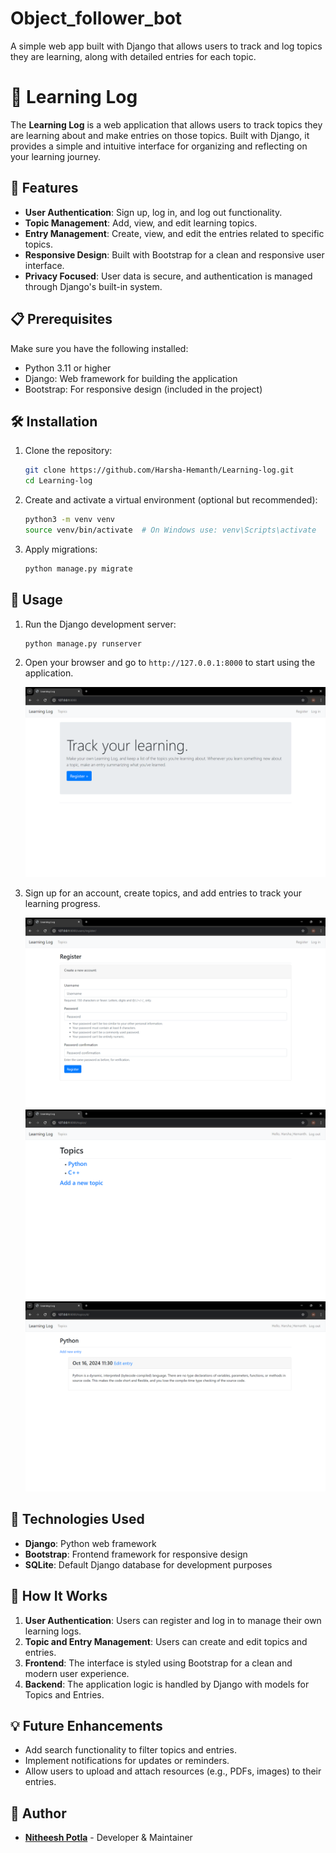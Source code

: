 # Object_follower_bot
 A simple web app built with Django that allows users to track and log topics they are learning, along with detailed entries for each topic.
# 📝 Learning Log

The **Learning Log** is a web application that allows users to track topics they are learning about and make entries on those topics. Built with Django, it provides a simple and intuitive interface for organizing and reflecting on your learning journey.

## 🚀 Features
- **User Authentication**: Sign up, log in, and log out functionality.
- **Topic Management**: Add, view, and edit learning topics.
- **Entry Management**: Create, view, and edit the entries related to specific topics.
- **Responsive Design**: Built with Bootstrap for a clean and responsive user interface.
- **Privacy Focused**: User data is secure, and authentication is managed through Django's built-in system.

## 📋 Prerequisites
Make sure you have the following installed:

- Python 3.11 or higher
- Django: Web framework for building the application
- Bootstrap: For responsive design (included in the project)
  
## 🛠️ Installation

1. Clone the repository:
  
    ```bash
    git clone https://github.com/Harsha-Hemanth/Learning-log.git
    cd Learning-log
    ```

2. Create and activate a virtual environment (optional but recommended):

    ```bash
    python3 -m venv venv
    source venv/bin/activate  # On Windows use: venv\Scripts\activate
    ```

3. Apply migrations:

    ```bash
    python manage.py migrate
    ```

## 📜 Usage
1. Run the Django development server:

    ```bash
    python manage.py runserver
    ```

2. Open your browser and go to `http://127.0.0.1:8000` to start using the application.
   
   ![Home Page](./output_images/Home_Page.png)

4. Sign up for an account, create topics, and add entries to track your learning progress.

   ![Registration](./output_images/Registration.png)
   ![Topics](./output_images/Topics.png)
   ![Entries](./output_images/Entries.png)

## 🧰 Technologies Used
- **Django**: Python web framework
- **Bootstrap**: Frontend framework for responsive design
- **SQLite**: Default Django database for development purposes

## 🤖 How It Works
1. **User Authentication**: Users can register and log in to manage their own learning logs.
2. **Topic and Entry Management**: Users can create and edit topics and entries.
3. **Frontend**: The interface is styled using Bootstrap for a clean and modern user experience.
4. **Backend**: The application logic is handled by Django with models for Topics and Entries.

## 💡 Future Enhancements
- Add search functionality to filter topics and entries.
- Implement notifications for updates or reminders.
- Allow users to upload and attach resources (e.g., PDFs, images) to their entries.

## 👤 Author
- **[Nitheesh Potla]((https://github.com/nitheeshpotla))** - Developer & Maintainer
